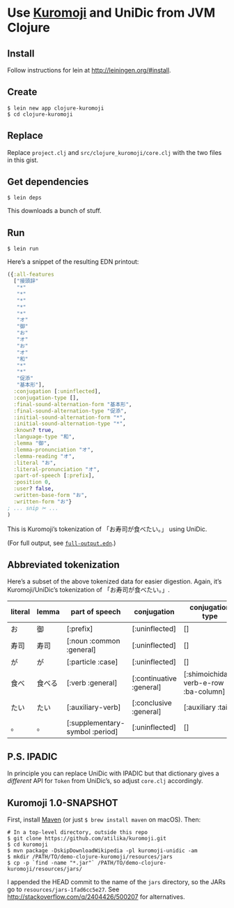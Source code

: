 # Use [Kuromoji](https://github.com/atilika/kuromoji) and UniDic from JVM Clojure

## Install
Follow instructions for lein at http://leiningen.org/#install.

## Create
```
$ lein new app clojure-kuromoji
$ cd clojure-kuromoji
```

## Replace
Replace `project.clj` and `src/clojure_kuromoji/core.clj` with the two files in this gist.

## Get dependencies
```
$ lein deps
```
This downloads a bunch of stuff.

## Run
```
$ lein run
```
Here’s a snippet of the resulting EDN printout:
```clojure
({:all-features
  ["接頭辞"
   "*"
   "*"
   "*"
   "*"
   "*"
   "オ"
   "御"
   "お"
   "オ"
   "お"
   "オ"
   "和"
   "*"
   "*"
   "促添"
   "基本形"],
  :conjugation [:uninflected],
  :conjugation-type [],
  :final-sound-alternation-form "基本形",
  :final-sound-alternation-type "促添",
  :initial-sound-alternation-form "*",
  :initial-sound-alternation-type "*",
  :known? true,
  :language-type "和",
  :lemma "御",
  :lemma-pronunciation "オ",
  :lemma-reading "オ",
  :literal "お",
  :literal-pronunciation "オ",
  :part-of-speech [:prefix],
  :position 0,
  :user? false,
  :written-base-form "お",
  :written-form "お"}
; ... snip ✂ ...
)
```
This is Kuromoji’s tokenization of 「お寿司が食べたい。」 using UniDic.

(For full output, see [`full-output.edn`](https://gist.github.com/fasiha/d1e521c84b093e9756455d82f6482a38#file-full-output-edn).)

## Abbreviated tokenization
Here’s a subset of the above tokenized data for easier digestion. Again, it’s Kuromoji/UniDic’s tokenization of 「お寿司が食べたい。」.

| literal   | lemma    | part of speech                    | conjugation                | conjugation type                       |
|---|---|---|---|---|
| お        | 御       | [:prefix]                         | [:uninflected]             | []                                     |
| 寿司      | 寿司     | [:noun :common :general]          | [:uninflected]             | []                                     |
| が        | が       | [:particle :case]                 | [:uninflected]             | []                                     |
| 食べ      | 食べる   | [:verb :general]                  | [:continuative :general]   | [:shimoichidan-verb-e-row :ba-column]  |
| たい      | たい     | [:auxiliary-verb]                 | [:conclusive :general]     | [:auxiliary :tai]                      |
| 。        | 。       | [:supplementary-symbol :period]   | [:uninflected]             | []                                     |

## P.S. IPADIC

In principle you can replace UniDic with IPADIC but that dictionary gives a *different* API for `Token` from UniDic’s, so adjust `core.clj` accordingly.

## Kuromoji 1.0-SNAPSHOT
First, install [Maven](http://maven.apache.org/install.html) (or just `$ brew install maven` on macOS). Then:
```
# In a top-level directory, outside this repo
$ git clone https://github.com/atilika/kuromoji.git
$ cd kuromoji
$ mvn package -DskipDownloadWikipedia -pl kuromoji-unidic -am
$ mkdir /PATH/TO/demo-clojure-kuromoji/resources/jars
$ cp -p `find -name "*.jar"` /PATH/TO/demo-clojure-kuromoji/resources/jars/
```
I appended the HEAD commit to the name of the `jars` directory, so the JARs go to `resources/jars-1fad6cc5e27`. See http://stackoverflow.com/q/2404426/500207 for alternatives.

